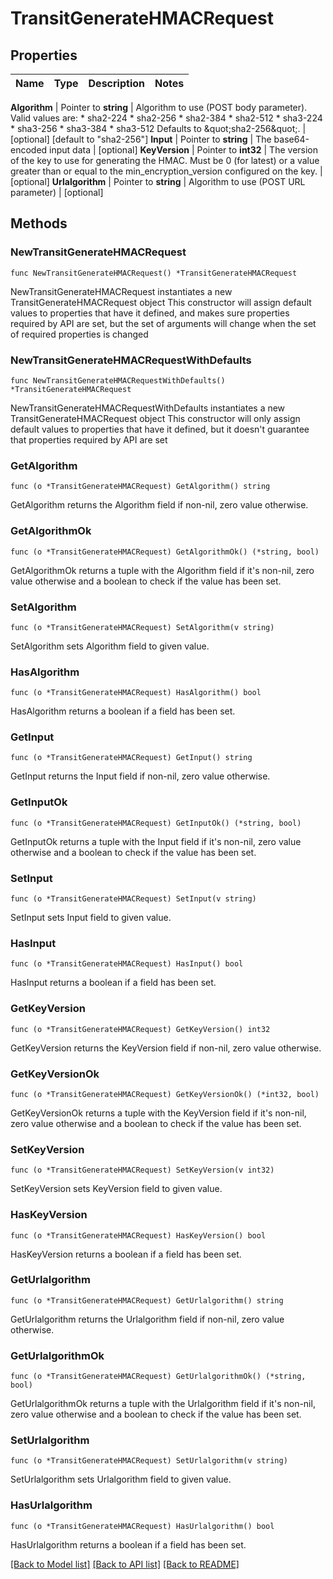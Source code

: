 # TransitGenerateHMACRequest


## Properties

Name | Type | Description | Notes
------------ | ------------- | ------------- | -------------


**Algorithm** | Pointer to **string** | Algorithm to use (POST body parameter). Valid values are: * sha2-224 * sha2-256 * sha2-384 * sha2-512 * sha3-224 * sha3-256 * sha3-384 * sha3-512 Defaults to \&quot;sha2-256\&quot;. | [optional] [default to "sha2-256"]
**Input** | Pointer to **string** | The base64-encoded input data | [optional] 
**KeyVersion** | Pointer to **int32** | The version of the key to use for generating the HMAC. Must be 0 (for latest) or a value greater than or equal to the min_encryption_version configured on the key. | [optional] 
**Urlalgorithm** | Pointer to **string** | Algorithm to use (POST URL parameter) | [optional] 



## Methods


### NewTransitGenerateHMACRequest

`func NewTransitGenerateHMACRequest() *TransitGenerateHMACRequest`

NewTransitGenerateHMACRequest instantiates a new TransitGenerateHMACRequest object
This constructor will assign default values to properties that have it defined,
and makes sure properties required by API are set, but the set of arguments
will change when the set of required properties is changed

### NewTransitGenerateHMACRequestWithDefaults

`func NewTransitGenerateHMACRequestWithDefaults() *TransitGenerateHMACRequest`

NewTransitGenerateHMACRequestWithDefaults instantiates a new TransitGenerateHMACRequest object
This constructor will only assign default values to properties that have it defined,
but it doesn't guarantee that properties required by API are set


### GetAlgorithm

`func (o *TransitGenerateHMACRequest) GetAlgorithm() string`

GetAlgorithm returns the Algorithm field if non-nil, zero value otherwise.

### GetAlgorithmOk

`func (o *TransitGenerateHMACRequest) GetAlgorithmOk() (*string, bool)`

GetAlgorithmOk returns a tuple with the Algorithm field if it's non-nil, zero value otherwise
and a boolean to check if the value has been set.

### SetAlgorithm

`func (o *TransitGenerateHMACRequest) SetAlgorithm(v string)`

SetAlgorithm sets Algorithm field to given value.


### HasAlgorithm

`func (o *TransitGenerateHMACRequest) HasAlgorithm() bool`

HasAlgorithm returns a boolean if a field has been set.




### GetInput

`func (o *TransitGenerateHMACRequest) GetInput() string`

GetInput returns the Input field if non-nil, zero value otherwise.

### GetInputOk

`func (o *TransitGenerateHMACRequest) GetInputOk() (*string, bool)`

GetInputOk returns a tuple with the Input field if it's non-nil, zero value otherwise
and a boolean to check if the value has been set.

### SetInput

`func (o *TransitGenerateHMACRequest) SetInput(v string)`

SetInput sets Input field to given value.


### HasInput

`func (o *TransitGenerateHMACRequest) HasInput() bool`

HasInput returns a boolean if a field has been set.




### GetKeyVersion

`func (o *TransitGenerateHMACRequest) GetKeyVersion() int32`

GetKeyVersion returns the KeyVersion field if non-nil, zero value otherwise.

### GetKeyVersionOk

`func (o *TransitGenerateHMACRequest) GetKeyVersionOk() (*int32, bool)`

GetKeyVersionOk returns a tuple with the KeyVersion field if it's non-nil, zero value otherwise
and a boolean to check if the value has been set.

### SetKeyVersion

`func (o *TransitGenerateHMACRequest) SetKeyVersion(v int32)`

SetKeyVersion sets KeyVersion field to given value.


### HasKeyVersion

`func (o *TransitGenerateHMACRequest) HasKeyVersion() bool`

HasKeyVersion returns a boolean if a field has been set.




### GetUrlalgorithm

`func (o *TransitGenerateHMACRequest) GetUrlalgorithm() string`

GetUrlalgorithm returns the Urlalgorithm field if non-nil, zero value otherwise.

### GetUrlalgorithmOk

`func (o *TransitGenerateHMACRequest) GetUrlalgorithmOk() (*string, bool)`

GetUrlalgorithmOk returns a tuple with the Urlalgorithm field if it's non-nil, zero value otherwise
and a boolean to check if the value has been set.

### SetUrlalgorithm

`func (o *TransitGenerateHMACRequest) SetUrlalgorithm(v string)`

SetUrlalgorithm sets Urlalgorithm field to given value.


### HasUrlalgorithm

`func (o *TransitGenerateHMACRequest) HasUrlalgorithm() bool`

HasUrlalgorithm returns a boolean if a field has been set.









[[Back to Model list]](../README.md#documentation-for-models) [[Back to API list]](../README.md#documentation-for-api-endpoints) [[Back to README]](../README.md)


